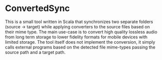 ConvertedSync
=============

This is a small tool written in Scala that synchronizes two separate folders (source -> target) while applying converters to the source files based on their mime type.
The main use-case is to convert high quality lossless audio from long term storage to lower fidelity formats for mobile devices with limited storage.
The tool itself does not implement the conversion, it simply calls external programs based on the detected file mime-types passing the source path and a target path.